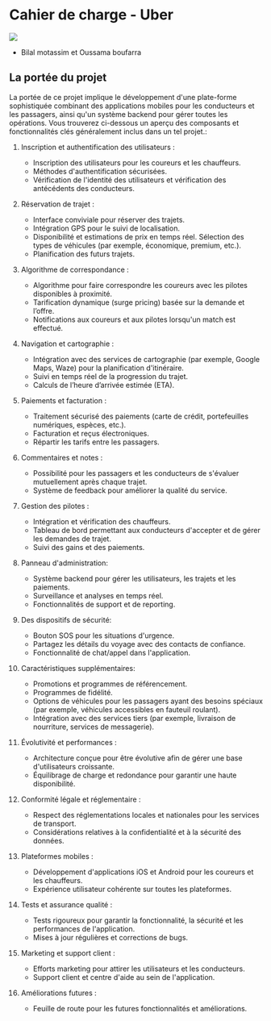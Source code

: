 # Cahier de charge - Uber
![](https://helios-i.mashable.com/imagery/articles/03y6VwlrZqnsuvnwR8CtGAL/hero-image.fill.size_1200x675.v1623372852.jpg)
* Bilal motassim et Oussama boufarra
## La portée du projet

La portée de ce projet implique le développement d'une plate-forme sophistiquée combinant des applications mobiles pour les conducteurs et les passagers, ainsi qu'un système backend pour gérer toutes les opérations. Vous trouverez ci-dessous un aperçu des composants et fonctionnalités clés généralement inclus dans un tel projet.:

1. Inscription et authentification des utilisateurs :
    * Inscription des utilisateurs pour les coureurs et les chauffeurs.
    * Méthodes d'authentification sécurisées.
    * Vérification de l'identité des utilisateurs et vérification des antécédents des conducteurs.

2. Réservation de trajet :
    * Interface conviviale pour réserver des trajets.
    * Intégration GPS pour le suivi de localisation.
    * Disponibilité et estimations de prix en temps réel.
Sélection des types de véhicules (par exemple, économique, premium, etc.).
    * Planification des futurs trajets.

3. Algorithme de correspondance :
    * Algorithme pour faire correspondre les coureurs avec les pilotes disponibles à proximité.
    * Tarification dynamique (surge pricing) basée sur la demande et l’offre.
    * Notifications aux coureurs et aux pilotes lorsqu'un match est effectué.

4. Navigation et cartographie :
    * Intégration avec des services de cartographie (par exemple, Google Maps, Waze) pour la planification d'itinéraire.
    * Suivi en temps réel de la progression du trajet.
    * Calculs de l’heure d’arrivée estimée (ETA).

5. Paiements et facturation :
    * Traitement sécurisé des paiements (carte de crédit, portefeuilles numériques, espèces, etc.).
    * Facturation et reçus électroniques.
    * Répartir les tarifs entre les passagers.

6. Commentaires et notes :
    * Possibilité pour les passagers et les conducteurs de s'évaluer mutuellement après chaque trajet.
    * Système de feedback pour améliorer la qualité du service.

7. Gestion des pilotes :
    * Intégration et vérification des chauffeurs.
    * Tableau de bord permettant aux conducteurs d'accepter et de gérer les demandes de trajet.
    * Suivi des gains et des paiements.

8. Panneau d'administration:
    * Système backend pour gérer les utilisateurs, les trajets et les paiements.
    * Surveillance et analyses en temps réel.
    * Fonctionnalités de support et de reporting.

9. Des dispositifs de sécurité:
    * Bouton SOS pour les situations d'urgence.
    * Partagez les détails du voyage avec des contacts de confiance.
    * Fonctionnalité de chat/appel dans l'application.

10. Caractéristiques supplémentaires:
    * Promotions et programmes de référencement.
    * Programmes de fidélité.
    * Options de véhicules pour les passagers ayant des besoins spéciaux (par exemple, véhicules accessibles en fauteuil roulant).
    * Intégration avec des services tiers (par exemple, livraison de nourriture, services de messagerie).

11. Évolutivité et performances :
    * Architecture conçue pour être évolutive afin de gérer une base d'utilisateurs croissante.
    * Équilibrage de charge et redondance pour garantir une haute disponibilité.

12. Conformité légale et réglementaire :
    * Respect des réglementations locales et nationales pour les services de transport.
    * Considérations relatives à la confidentialité et à la sécurité des données.

13. Plateformes mobiles :
    * Développement d'applications iOS et Android pour les coureurs et les chauffeurs.
    * Expérience utilisateur cohérente sur toutes les plateformes.

14. Tests et assurance qualité :
    * Tests rigoureux pour garantir la fonctionnalité, la sécurité et les performances de l'application.
    * Mises à jour régulières et corrections de bugs.

15. Marketing et support client :
    * Efforts marketing pour attirer les utilisateurs et les conducteurs.
    * Support client et centre d'aide au sein de l'application.

16. Améliorations futures :
    * Feuille de route pour les futures fonctionnalités et améliorations.
